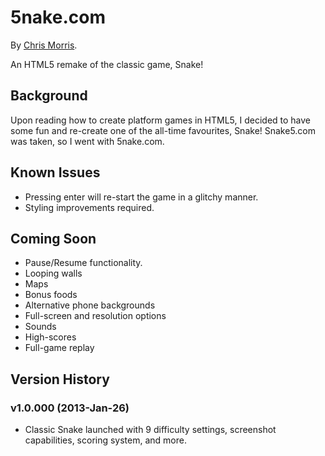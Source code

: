 # 5nake.com

By [Chris Morris](http://chrismorris.org).

An HTML5 remake of the classic game, Snake!

Background
----------
Upon reading how to create platform games in HTML5, I decided to have some fun and re-create one of the all-time favourites, Snake!
Snake5.com was taken, so I went with 5nake.com.

Known Issues
------------
- Pressing enter will re-start the game in a glitchy manner.
- Styling improvements required.

Coming Soon
-----------
- Pause/Resume functionality.
- Looping walls
- Maps
- Bonus foods
- Alternative phone backgrounds
- Full-screen and resolution options
- Sounds
- High-scores
- Full-game replay

Version History
---------------
### v1.0.000 (2013-Jan-26)
- Classic Snake launched with 9 difficulty settings, screenshot capabilities, scoring system, and more.
